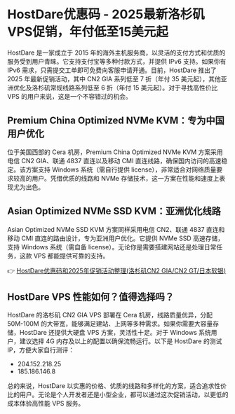 # HostDare优惠码 - 2025最新洛杉矶VPS促销，年付低至15美元起

HostDare 是一家成立于 2015 年的海外主机服务商，以灵活的支付方式和优质的服务受到用户青睐。它支持支付宝等多种付款方式，并提供 IPv6 支持。如果你有 IPv6 需求，只需提交工单即可免费向客服申请开通。目前，HostDare 推出了 2025 年最新促销活动，其中 CN2 GIA 系列低至 7 折（年付 35 美元起），其他亚洲优化及洛杉矶常规线路系列低至 6 折（年付 15 美元起）。对于寻找高性价比 VPS 的用户来说，这是一个不容错过的机会。

## Premium China Optimized NVMe KVM：专为中国用户优化

位于美国西部的 Cera 机房，Premium China Optimized NVMe KVM 方案采用电信 CN2 GIA、联通 4837 直连以及移动 CMI 直连线路，确保国内访问的高速稳定。该方案支持 Windows 系统（需自行提供 license），非常适合对网络质量要求较高的用户。凭借优质的线路和 NVMe 存储技术，这一方案在性能和速度上表现尤为出色。

## Asian Optimized NVMe SSD KVM：亚洲优化线路

Asian Optimized NVMe SSD KVM 方案同样采用电信 CN2、联通 4837 直连和移动 CMI 直连的路由设计，专为亚洲用户优化。它提供 NVMe SSD 高速存储，支持 Windows 系统（需自备 license）。无论你是需要搭建网站还是处理日常任务，这款 VPS 都能提供可靠的支持。

👉 [HostDare优惠码和2025年促销活动整理(洛杉矶CN2 GIA/CN2 GT/日本软银)](https://bit.ly/hostdare)

## HostDare VPS 性能如何？值得选择吗？

HostDare 的洛杉矶 CN2 GIA VPS 部署在 Cera 机房，线路质量优异，分配 50M-100M 的大带宽，能够满足建站、上网等多种需求。如果你需要大容量存储，HostDare 还提供大硬盘 VPS 方案，灵活性十足。对于 Windows 系统用户，建议选择 4G 内存及以上的配置以确保流畅运行。以下是 HostDare 的测试 IP，方便大家自行测评：

- 204.152.218.25  
- 185.186.146.8  

总的来说，HostDare 以实惠的价格、优质的线路和多样化的方案，适合追求性价比的用户。无论是个人开发者还是小型企业，都可以通过这次促销活动，以更低的成本体验高性能 VPS 服务。